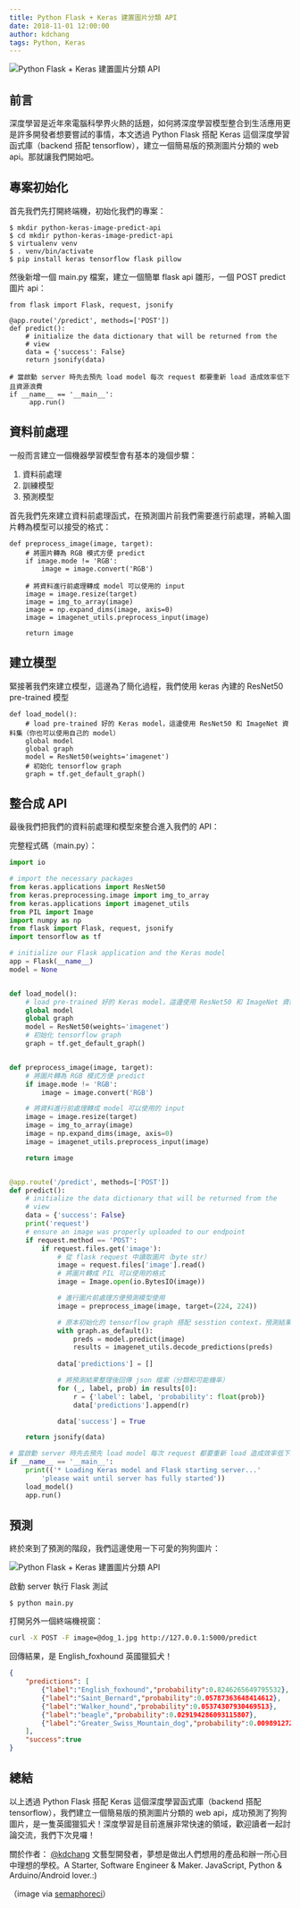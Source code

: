 ```yaml
---
title: Python Flask + Keras 建置圖片分類 API
date: 2018-11-01 12:00:00
author: kdchang
tags: Python, Keras
---
```


![Python Flask + Keras 建置圖片分類 API](/img/kdchang/python-deep-learning101/td-deep-learning.jpg)

## 前言
深度學習是近年來電腦科學界火熱的話題，如何將深度學習模型整合到生活應用更是許多開發者想要嘗試的事情，本文透過 Python Flask 搭配 Keras 這個深度學習函式庫（backend 搭配 tensorflow），建立一個簡易版的預測圖片分類的 web api。那就讓我們開始吧。

## 專案初始化
首先我們先打開終端機，初始化我們的專案：

```
$ mkdir python-keras-image-predict-api
$ cd mkdir python-keras-image-predict-api
$ virtualenv venv
$ . venv/bin/activate
$ pip install keras tensorflow flask pillow
```

然後新增一個 main.py 檔案，建立一個簡單 flask api 雛形，一個 POST predict 圖片 api：

```
from flask import Flask, request, jsonify

@app.route('/predict', methods=['POST'])
def predict():
    # initialize the data dictionary that will be returned from the
    # view
    data = {'success': False}
    return jsonify(data)

# 當啟動 server 時先去預先 load model 每次 request 都要重新 load 造成效率低下且資源浪費
if __name__ == '__main__':
     app.run()
```

## 資料前處理
一般而言建立一個機器學習模型會有基本的幾個步驟：

1. 資料前處理
2. 訓練模型
3. 預測模型

首先我們先來建立資料前處理函式，在預測圖片前我們需要進行前處理，將輸入圖片轉為模型可以接受的格式：

```
def preprocess_image(image, target):
    # 將圖片轉為 RGB 模式方便 predict
    if image.mode != 'RGB':
        image = image.convert('RGB')

    # 將資料進行前處理轉成 model 可以使用的 input
    image = image.resize(target)
    image = img_to_array(image)
    image = np.expand_dims(image, axis=0)
    image = imagenet_utils.preprocess_input(image)

    return image
```

## 建立模型
緊接著我們來建立模型，這邊為了簡化過程，我們使用 keras 內建的 ResNet50 pre-trained 模型

```
def load_model():
    # load pre-trained 好的 Keras model，這邊使用 ResNet50 和 ImageNet 資料集（你也可以使用自己的 model）
    global model
    global graph
    model = ResNet50(weights='imagenet')
    # 初始化 tensorflow graph
    graph = tf.get_default_graph()
```

## 整合成 API
最後我們把我們的資料前處理和模型來整合進入我們的 API：

完整程式碼（main.py）：

```python
import io

# import the necessary packages
from keras.applications import ResNet50
from keras.preprocessing.image import img_to_array
from keras.applications import imagenet_utils
from PIL import Image
import numpy as np
from flask import Flask, request, jsonify
import tensorflow as tf

# initialize our Flask application and the Keras model
app = Flask(__name__)
model = None


def load_model():
    # load pre-trained 好的 Keras model，這邊使用 ResNet50 和 ImageNet 資料集（你也可以使用自己的 model）
    global model
    global graph
    model = ResNet50(weights='imagenet')
    # 初始化 tensorflow graph
    graph = tf.get_default_graph()


def preprocess_image(image, target):
    # 將圖片轉為 RGB 模式方便 predict
    if image.mode != 'RGB':
        image = image.convert('RGB')

    # 將資料進行前處理轉成 model 可以使用的 input
    image = image.resize(target)
    image = img_to_array(image)
    image = np.expand_dims(image, axis=0)
    image = imagenet_utils.preprocess_input(image)

    return image


@app.route('/predict', methods=['POST'])
def predict():
    # initialize the data dictionary that will be returned from the
    # view
    data = {'success': False}
    print('request')
    # ensure an image was properly uploaded to our endpoint
    if request.method == 'POST':
        if request.files.get('image'):
            # 從 flask request 中讀取圖片（byte str）
            image = request.files['image'].read()
            # 將圖片轉成 PIL 可以使用的格式
            image = Image.open(io.BytesIO(image))

            # 進行圖片前處理方便預測模型使用
            image = preprocess_image(image, target=(224, 224))

            # 原本初始化的 tensorflow graph 搭配 sesstion context，預測結果
            with graph.as_default():
                preds = model.predict(image)
                results = imagenet_utils.decode_predictions(preds)
            
            data['predictions'] = []

            # 將預測結果整理後回傳 json 檔案（分類和可能機率）
            for (_, label, prob) in results[0]:
                r = {'label': label, 'probability': float(prob)}
                data['predictions'].append(r)

            data['success'] = True

    return jsonify(data)

# 當啟動 server 時先去預先 load model 每次 request 都要重新 load 造成效率低下且資源浪費。記得等到 model 和 server 完整執行後再發 request
if __name__ == '__main__':
    print(('* Loading Keras model and Flask starting server...'
        'please wait until server has fully started'))
    load_model()
    app.run()
```

## 預測
終於來到了預測的階段，我們這邊使用一下可愛的狗狗圖片：

![Python Flask + Keras 建置圖片分類 API](/img/kdchang/python-deep-learning101/dog_1.jpg)

啟動 server 執行 Flask 測試
```
$ python main.py
```

打開另外一個終端機視窗：

```sh
curl -X POST -F image=@dog_1.jpg http://127.0.0.1:5000/predict
```

回傳結果，是 English_foxhound 英國獵狐犬！

```json
{
    "predictions": [
        {"label":"English_foxhound","probability":0.8246265649795532},
        {"label":"Saint_Bernard","probability":0.05787363648414612},
        {"label":"Walker_hound","probability":0.05374307930469513},
        {"label":"beagle","probability":0.029194286093115807},
        {"label":"Greater_Swiss_Mountain_dog","probability":0.009891272522509098}
    ],
    "success":true
}
```

## 總結
以上透過 Python Flask 搭配 Keras 這個深度學習函式庫（backend 搭配 tensorflow），我們建立一個簡易版的預測圖片分類的 web api，成功預測了狗狗圖片，是一隻英國獵狐犬！深度學習是目前進展非常快速的領域，歡迎讀者一起討論交流，我們下次見囉！


關於作者：
[@kdchang](http://blog.kdchang.cc) 文藝型開發者，夢想是做出人們想用的產品和辦一所心目中理想的學校。A Starter, Software Engineer & Maker. JavaScript, Python & Arduino/Android lover.:)

（image via [semaphoreci](https://semaphoreci.com/community/tutorials/mocks-and-monkeypatching-in-python)）





